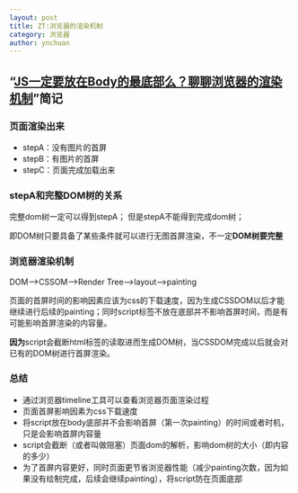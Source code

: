 ```yaml
---
layout: post
title: ZT:浏览器的渲染机制
category: 浏览器
author: ynchuan
---
```


## “[JS一定要放在Body的最底部么？聊聊浏览器的渲染机制](http://delai.me/code/js-and-performance/?hmsr=toutiao.io&utm_medium=toutiao.io&utm_source=toutiao.io)”简记

### 页面渲染出来
- stepA：没有图片的首屏
- stepB：有图片的首屏
- stepC：页面完成加载出来

### stepA和完整DOM树的关系
完整dom树一定可以得到stepA；
但是stepA不能得到完成dom树；

即DOM树只要具备了某些条件就可以进行无图首屏渲染，不一定**DOM树要完整**

### 浏览器渲染机制
DOM-->CSSOM-->Render Tree-->layout-->painting

页面的首屏时间的影响因素应该为css的下载速度，因为生成CSSDOM以后才能继续进行后续的painting；同时script标签不放在底部并不影响首屏时间，而是有可能影响首屏渲染的内容量。

**因为**script会截断html标签的读取进而生成DOM树，当CSSDOM完成以后就会对已有的DOM树进行首屏渲染。


### 总结

- 通过浏览器timeline工具可以查看浏览器页面渲染过程
- 页面首屏影响因素为css下载速度
- 将script放在body底部并不会影响首屏（第一次painting）的时间或者时机，只是会影响首屏内容量
- script会截断（或者叫做阻塞）页面dom的解析，影响dom树的大小（即内容的多少）
- 为了首屏内容更好，同时页面更节省浏览器性能（减少painting次数，因为如果没有绘制完成，后续会继续painting），将script防在页面底部


